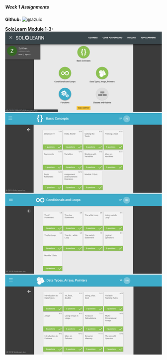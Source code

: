 ##### Week 1 Assignments

**Github:** ![@azuic](https://github.com/azuic/openframeworks)

**SoloLearn Module 1-3:**
![](https://github.com/azuic/openframeworks/blob/master/week1/module1-3.png)
![](https://github.com/azuic/openframeworks/blob/master/week1/module1.png)
![](https://github.com/azuic/openframeworks/blob/master/week1/module2.png)
![](https://github.com/azuic/openframeworks/blob/master/week1/module3.png)
